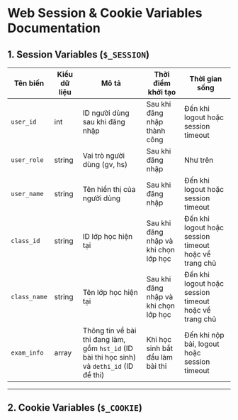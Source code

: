 # Web Session & Cookie Variables Documentation

## 1. Session Variables (`$_SESSION`)

| Tên biến | Kiểu dữ liệu | Mô tả | Thời điểm khởi tạo | Thời gian sống |
|----------|--------------|-------|---------------------|----------------|
| `user_id` | int | ID người dùng sau khi đăng nhập | Sau khi đăng nhập thành công | Đến khi logout hoặc session timeout |
| `user_role` | string | Vai trò người dùng (gv, hs) | Sau khi đăng nhập | Như trên |
|`user_name`| string | Tên hiển thị của người dùng | Sau khi đăng nhập | Đến khi logout hoặc session timeout |
|`class_id`| string | ID lớp học hiện tại | Sau khi đăng nhập và khi chọn lớp học | Đến khi logout hoặc session timeout hoặc về trang chủ |
|`class_name`| string | Tên lớp học hiện tại | Sau khi đăng nhập và khi chọn lớp học | Đến khi logout hoặc session timeout hoặc về trang chủ |
|`exam_info`| array | Thông tin về bài thi đang làm, gồm `hst_id` (ID bài thi học sinh) và `dethi_id` (ID đề thi) | Khi học sinh bắt đầu làm bài thi | Đến khi nộp bài, logout hoặc session timeout |
---

## 2. Cookie Variables (`$_COOKIE`)


